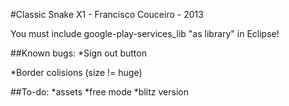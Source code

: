 #Classic Snake X1 - Francisco Couceiro - 2013

You must include google-play-services_lib "as library" in Eclipse!

##Known bugs:
*Sign out button

*Border colisions (size != huge)

##To-do:
*assets
*free mode
*blitz version

